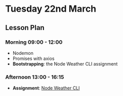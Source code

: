 # Tuesday 22nd March

## Lesson Plan

### Morning 09:00 - 12:00

+ Nodemon
+ Promises with axios
+ **Bootstrapping**: the Node Weather CLI assignment

### Afternoon 13:00 - 16:15

+ **Assignment**: [Node Weather CLI](https://github.com/DigitalCareerInstitute/Node-WeatherCLI)
